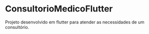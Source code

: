 # ConsultorioMedicoFlutter
Projeto desenvolvido em flutter para atender as necessidades de um consultório. 
